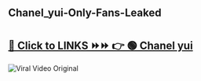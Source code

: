 
 ## Chanel_yui-Only-Fans-Leaked

# <h2><a href="https://clipsfans.com/Chanel_yui&ref=git">🔗 Click to LINKS ⏩⏩ 👉 🟢 Chanel yui </a></h2>

<a href="https://clipsfans.com/Chanel_yui&ref=git" rel="nofollow" data-target="animated-image.originalLink"><img src="https://i.ibb.co.com/xMMVF88/686577567.gif" alt="Viral Video Original" style="max-width: 100%; display: inline-block;" data-target="animated-image.originalImage"></a>
